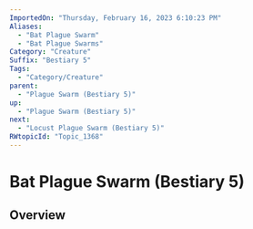 ```yaml
---
ImportedOn: "Thursday, February 16, 2023 6:10:23 PM"
Aliases:
  - "Bat Plague Swarm"
  - "Bat Plague Swarms"
Category: "Creature"
Suffix: "Bestiary 5"
Tags:
  - "Category/Creature"
parent:
  - "Plague Swarm (Bestiary 5)"
up:
  - "Plague Swarm (Bestiary 5)"
next:
  - "Locust Plague Swarm (Bestiary 5)"
RWtopicId: "Topic_1368"
---
```

# Bat Plague Swarm (Bestiary 5)
## Overview
